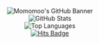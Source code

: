 <div align="center">
  <img src="https://capsule-render.vercel.app/api?type=waving&color=0:ADD8E6,100:87CEEB&height=200&section=header&text=Mmomomoo's%20GitHub&fontSize=50&fontAlign=50&fontAlignY=50&fontColor=FFFFFF" alt="Momomoo's GitHub Banner" />
</div>

<div align="center">
  <img src="https://github-readme-stats.vercel.app/api?username=mmomomoo&show_icons=true&theme=radical" alt="GitHub Stats" />
  <br>
  <img src="https://github-readme-stats.vercel.app/api/top-langs/?username=mmomomoo&layout=compact" alt="Top Languages" />
</div>
<div align="center">
  <a href="https://hits.seeyoufarm.com">
    <img src="https://hits.seeyoufarm.com/api/count/incr/badge.svg?url=https%3A%2F%2Fgithub.com%2Fmmomomoo&count_bg=%23AAD3FB&title_bg=%238AB0FF&icon=&icon_color=%23E7E7E7&title=hits&edge_flat=false" alt="Hits Badge" />
  </a>
</div>




